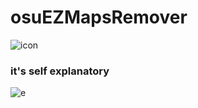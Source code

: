 # osuEZMapsRemover
![icon](https://i.imgur.com/0UKW0ul.png)
### it's self explanatory
![e](https://i.imgur.com/4YUm6U7.png)
